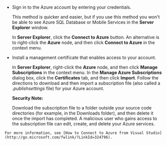 
   * Sign in to the Azure account by entering your credentials.

     This method is quicker and easier, but if you use this method you won't be able to see Azure SQL Database or Mobile Services in the **Server Explorer** window.

     In **Server Explorer**, click the **Connect to Azure** button. An alternative is to right-click the **Azure** node, and then click **Connect to Azure** in the context menu.

   * Install a management certificate that enables access to your account.

     In **Server Explorer**, right-click the **Azure** node, and then click **Manage Subscriptions** in the context menu. In the **Manage Azure Subscriptions** dialog box, click the **Certificates** tab, and then click **Import**. Follow the directions to download and then import a subscription file (also called a *.publishsettings* file) for your Azure account.

     <div class="dev-callout"><strong>Security Note:</strong>
     <p>Download the subscription file to a folder outside your source code directories (for example, in the Downloads folder), and then delete it once the import has completed. A malicious user who gains access to the subscription file can edit, create, and delete your Azure services.</p></div>

	For more information, see [How to Connect to Azure from Visual Studio](http://go.microsoft.com/fwlink/?LinkId=324796).
